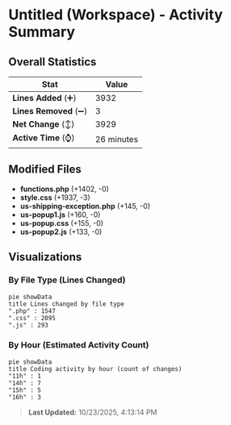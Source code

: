 # Untitled (Workspace) - Activity Summary 

## Overall Statistics

| Stat                   | Value                                                             |
| ---------------------- | ----------------------------------------------------------------- |
| **Lines Added** (➕)   | 3932                                          |
| **Lines Removed** (➖) | 3                                        |
| **Net Change** (↕)    | 3929                |
| **Active Time** (⌚)   | 26 minutes |


## Modified Files
- **functions.php** (+1402, -0)
- **style.css** (+1937, -3)
- **us-shipping-exception.php** (+145, -0)
- **us-popup1.js** (+160, -0)
- **us-popup.css** (+155, -0)
- **us-popup2.js** (+133, -0)

## Visualizations

### By File Type (Lines Changed)

```mermaid
pie showData
title Lines changed by file type
".php" : 1547
".css" : 2095
".js" : 293
```

### By Hour (Estimated Activity Count)

```mermaid
pie showData
title Coding activity by hour (count of changes)
"11h" : 1
"14h" : 7
"15h" : 5
"16h" : 3
```


> **Last Updated:** 10/23/2025, 4:13:14 PM